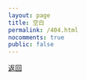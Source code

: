 ```yaml
---
layout: page
title: 空白
permalink: /404.html
nocomments: true
public: false
---
```


[返回](/index.html)
